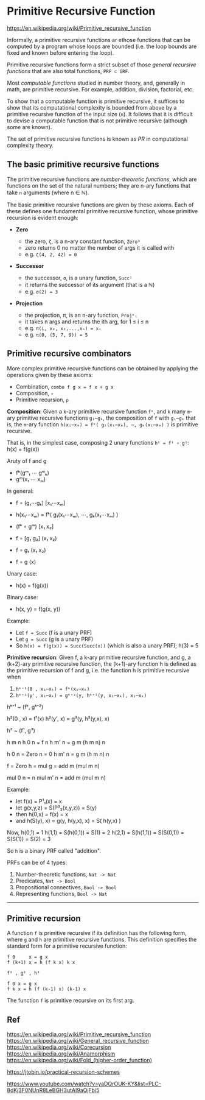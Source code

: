 # Primitive Recursive Function

https://en.wikipedia.org/wiki/Primitive_recursive_function

Informally, a primitive recursive functions ar ethose functions that can be computed by a program whose loops are bounded (i.e. the loop bounds are fixed and known before entering the loop).

Primitive recursive functions form a strict subset of those *general recursive functions* that are also total functions, `PRF ⊂ GRF`.

Most *computable functions* studied in number theory, and, generally in math, are primitive recursive. For example, addition, division, factorial, etc.

To show that a computable function is primitive recursive, it suffices to show that its computational complexity is bounded from above by a primitive recursive function of the input size (`n`). It follows that it is difficult to devise a computable function that is not primitive recursive (although some are known).

The set of primitive recursive functions is known as *PR* in computational complexity theory.


## The basic primitive recursive functions

The primitive recursive functions are *number-theoretic functions*, which are functions on the set of the natural numbers; they are n-ary functions that take `n` arguments (where n ∈ ℕ).

The basic primitive recursive functions are given by these axioms. Each of these defines one fundamental primitive recursive function, whose primitive recursion is evident enough:

* **Zero**
  - the zero, `ζ`, is a n-ary constant function, `Zeroⁿ`
  - zero returns 0 no matter the number of args it is called with
  - e.g. `ζ(4, 2, 42) = 0`

* **Successor**
  - the successor, `σ`, is a unary function, `Succ¹`
  - it returns the successor of its argument (that is a ℕ)
  - e.g. `σ(2) = 3`

* **Projection**
  - the projection, π, is an n-ary function, `Projᵏᵢ`
  - it takes n args and returns the ith arg, for 1 ≤ i ≤ n
  - e.g. `π(i, x₀, x₁,...,xₙ) = xᵢ`
  - e.g. `π(0, (5, 7, 9)) = 5`


## Primitive recursive combinators

More complex primitive recursive functions can be obtained by applying the operations given by these axioms:
* Combination, `combo f g x = f x + g x`
* Composition, `∘`
* Primitive recursion, `ρ`


**Composition**: 
Given a `k`-ary primitive recursive function `fᵏ`, 
and `k` many `m`-ary primitive recursive functions `g₁⋯gₖ`, 
the composition of `f` with `g₁⋯gₖ` 
that is, the `m`-ary function 
`h(x₁⋯xₘ) = fᵏ( g₁(x₁⋯xₘ), ⋯, gₖ(x₁⋯xₘ) )` 
is primitive recursive.

That is, in the simplest case, composing 2 unary functions `h¹ = f¹ ∘ g¹`:   
h(x) = f(g(x))

Aruty of f and g
- fᵏ(gᵐ₁ ⋯ gᵐₖ)
- gᵐ(x₁ ⋯ xₘ)

In general:
- f ∘ (g₁⋯gₖ) [x₁⋯xₘ]
- h(x₁⋯xₘ) = fᵏ( g₁(x₁⋯xₘ), ⋯, gₖ(x₁⋯xₘ) )

- (fᵏ ∘ gᵐ) [x₁ x₂]
- f ∘ [g₁ g₂] (x₁ x₂)
- f ∘ g₁ (x₁ x₂)
- f ∘ g (x)

Unary case:
- h(x) = f(g(x))

Binary case:
- h(x, y) = f(g(x, y))


Example:
- Let `f = Succ` (f is a unary PRF)
- Let `g = Succ` (g is a unary PRF)
- So `h(x) = f(g(x)) = Succ(Succ(x))` (which is also a unary PRF); h(3) = 5




**Primitive recursion**: Given f, a k-ary primitive recursive function, and g, a (k+2)-ary primitive recursive function, the (k+1)-ary function h is defined as the primitive recursion of f and g, i.e. the function h is primitive recursive when

1. `hᵏ⁺¹(0 , x₁⋯xₖ) = fᵏ(x₁⋯xₖ)`
2. `hᵏ⁺¹(y', x₁⋯xₖ) = gᵏ⁺²(y, hᵏ⁺¹(y, x₁⋯xₖ), x₁⋯xₖ)`

hᵏ⁺¹ ~ (fᵏ, gᵏ⁺²)


h²(0 , x) = f¹(x)
h²(y', x) = g³(y, h²(y,x), x)

h² ~ (f¹, g³)

h m  n
h 0  n = f n
h m' n = g m (h m n) n

h 0  n = Zero n = 0
h m' n = g m (h m n) n

f = Zero
h = mul
g = add m (mul m n)

mul 0  n = n
mul m' n = add m (mul m n)


Example:
- let f(x) = P¹₁(x) = x
- let g(x,y,z) = S(P³₂(x,y,z)) = S(y)
- then  h(0,x) = f(x) = x
- and   h(S(y), x) = g(y, h(y,x), x) = S( h(y,x) )

Now, 
h(0,1) = 1
h(1,1) = S(h(0,1)) = S(1) = 2
h(2,1) = S(h(1,1)) = S(S(0,1)) = S(S(1)) = S(2) = 3

So `h` is a binary PRF called "addition".


PRFs can be of 4 types:
1. Number-theoretic functions,  `Nat -> Nat`
2. Predicates,                  `Nat -> Bool`
3. Propositional connectives,   `Bool -> Bool`
4. Representing functions,      `Bool -> Nat`


---

## Primitive recursion

A function `f` is primitive recursive if its definition has the following form, where `g` and `h` are primitive recursive functions. This definition specifies the standard form for a primitive recursive function:

```
f 0     x = g x
f (k+1) x = h (f k x) k x

f² , g¹ , h³

f 0 x = g x
f k x = h (f (k-1) x) (k-1) x
```

The function `f` is primitive recursive on its first arg.
























## Ref

https://en.wikipedia.org/wiki/Primitive_recursive_function
https://en.wikipedia.org/wiki/General_recursive_function
https://en.wikipedia.org/wiki/Corecursion
https://en.wikipedia.org/wiki/Anamorphism
https://en.wikipedia.org/wiki/Fold_(higher-order_function)

https://jtobin.io/practical-recursion-schemes

https://www.youtube.com/watch?v=yaDQrOUK-KY&list=PLC-8dKj3F0NUnR8LeBGH3utAI9aQjFbi5
